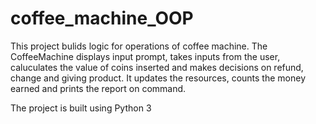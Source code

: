 <h1>coffee_machine_OOP</h1>
<p>This project bulids logic for operations of coffee machine. The CoffeeMachine displays input prompt, takes inputs from the user, caluculates the value of coins inserted and makes decisions on refund, change and giving product. It updates the resources, counts the money earned and prints the report on command.</p>
<footer>
  <p>The project is built using Python 3</p>
</footer>

